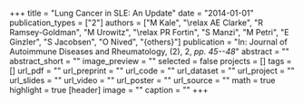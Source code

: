 +++
title = "Lung Cancer in SLE: An Update"
date = "2014-01-01"
publication_types = ["2"]
authors = ["M Kale", "\relax AE Clarke", "R Ramsey-Goldman", "M Urowitz", "\relax PR Fortin", "S Manzi", "M Petri", "E Ginzler", "S Jacobsen", "O Nived", "{others}"]
publication = "In: Journal of Autoimmune Diseases and Rheumatology, (2), 2, _pp. 45--48_"
abstract = ""
abstract_short = ""
image_preview = ""
selected = false
projects = []
tags = []
url_pdf = ""
url_preprint = ""
url_code = ""
url_dataset = ""
url_project = ""
url_slides = ""
url_video = ""
url_poster = ""
url_source = ""
math = true
highlight = true
[header]
image = ""
caption = ""
+++
